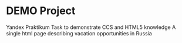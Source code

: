 # DEMO Project
Yandex Praktikum Task to demonstrate CCS and HTML5 knowledge
A single html page describing vacation opportunities in Russia
